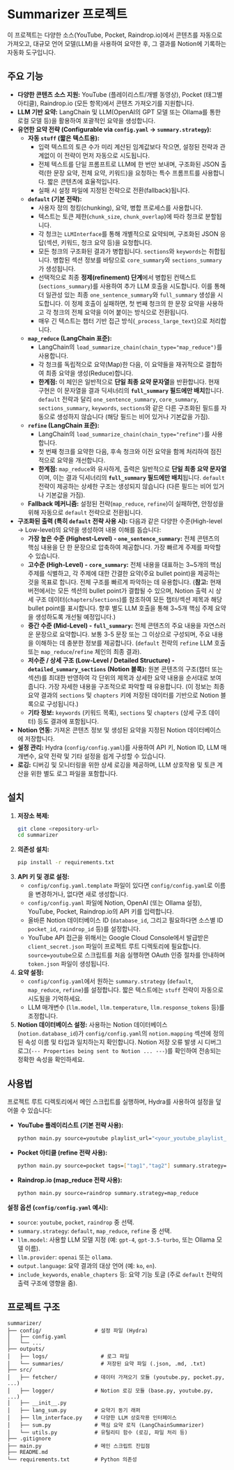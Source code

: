 # Summarizer 프로젝트

이 프로젝트는 다양한 소스(YouTube, Pocket, Raindrop.io)에서 콘텐츠를 자동으로 가져오고, 대규모 언어 모델(LLM)을 사용하여 요약한 후, 그 결과를 Notion에 기록하는 자동화 도구입니다.

## 주요 기능

*   **다양한 콘텐츠 소스 지원:** YouTube (플레이리스트/개별 동영상), Pocket (태그별 아티클), Raindrop.io (모든 항목)에서 콘텐츠 가져오기를 지원합니다.
*   **LLM 기반 요약:** LangChain 및 LLM(OpenAI의 GPT 모델 또는 Ollama를 통한 로컬 모델 등)을 활용하여 포괄적인 요약을 생성합니다.
*   **유연한 요약 전략 (Configurable via `config.yaml` -> `summary.strategy`):**
    *   **자동 `stuff` (짧은 텍스트용):**
        *   입력 텍스트의 토큰 수가 미리 계산된 임계값보다 작으면, 설정된 전략과 관계없이 이 전략이 먼저 자동으로 시도됩니다.
        *   전체 텍스트를 단일 프롬프트로 LLM에 한 번만 보내며, 구조화된 JSON 출력(한 문장 요약, 전체 요약, 키워드)을 요청하는 특수 프롬프트를 사용합니다. 짧은 콘텐츠에 효율적입니다.
        *   실패 시 설정 파일에 지정된 전략으로 전환(fallback)됩니다.
    *   **`default` (기본 전략):**
        *   사용자 정의 청킹(chunking), 요약, 병합 프로세스를 사용합니다.
        *   텍스트는 토큰 제한(`chunk_size`, `chunk_overlap`)에 따라 청크로 분할됩니다.
        *   각 청크는 `LLMInterface`를 통해 개별적으로 요약되며, 구조화된 JSON 응답(섹션, 키워드, 청크 요약 등)을 요청합니다.
        *   모든 청크의 구조화된 결과가 병합됩니다. `sections`와 `keywords`는 취합됩니다. 병합된 섹션 정보를 바탕으로 `core_summary`와 `sections_summary`가 생성됩니다.
        *   선택적으로 최종 **정제(refinement) 단계**에서 병합된 컨텍스트(`sections_summary`)를 사용하여 추가 LLM 호출을 시도합니다. 이를 통해 더 일관성 있는 최종 `one_sentence_summary`와 `full_summary` 생성을 시도합니다. 이 정제 호출이 실패하면, 첫 번째 청크의 한 문장 요약을 사용하고 각 청크의 전체 요약을 이어 붙이는 방식으로 전환됩니다.
        *   매우 긴 텍스트는 챕터 기반 접근 방식(`_process_large_text`)으로 처리합니다.
    *   **`map_reduce` (LangChain 표준):**
        *   LangChain의 `load_summarize_chain(chain_type="map_reduce")`를 사용합니다.
        *   각 청크를 독립적으로 요약(Map)한 다음, 이 요약들을 재귀적으로 결합하여 최종 요약을 생성(Reduce)합니다.
        *   **한계점:** 이 체인은 일반적으로 **단일 최종 요약 문자열**을 반환합니다. 현재 구현은 이 문자열을 결과 딕셔너리의 **`full_summary` 필드에만 배치**합니다. `default` 전략과 달리 `one_sentence_summary`, `core_summary`, `sections_summary`, `keywords`, `sections`와 같은 다른 구조화된 필드를 자동으로 생성하지 않습니다 (해당 필드는 비어 있거나 기본값을 가짐).
    *   **`refine` (LangChain 표준):**
        *   LangChain의 `load_summarize_chain(chain_type="refine")`를 사용합니다.
        *   첫 번째 청크를 요약한 다음, 후속 청크와 이전 요약을 함께 처리하여 점진적으로 요약을 개선합니다.
        *   **한계점:** `map_reduce`와 유사하게, 출력은 일반적으로 **단일 최종 요약 문자열**이며, 이는 결과 딕셔너리의 **`full_summary` 필드에만 배치**됩니다. `default` 전략이 제공하는 상세한 구조는 생성되지 않습니다 (다른 필드는 비어 있거나 기본값을 가짐).
    *   **Fallback 메커니즘:** 설정된 전략(`map_reduce`, `refine`)이 실패하면, 안정성을 위해 자동으로 `default` 전략으로 전환됩니다.
*   **구조화된 출력 (특히 `default` 전략 사용 시):** 다음과 같은 다양한 수준(High-level -> Low-level)의 요약을 생성하여 내용 이해를 돕습니다:
    *   **가장 높은 수준 (Highest-Level) - `one_sentence_summary`:** 전체 콘텐츠의 핵심 내용을 단 한 문장으로 압축하여 제공합니다. 가장 빠르게 주제를 파악할 수 있습니다.
    *   **고수준 (High-Level) - `core_summary`:** 전체 내용을 대표하는 3~5개의 핵심 주제를 식별하고, 각 주제에 대한 간결한 요약(주요 bullet point)을 제공하는 것을 목표로 합니다. 전체 구조를 빠르게 파악하는 데 유용합니다. (**참고:** 현재 버전에서는 모든 섹션의 bullet point가 결합될 수 있으며, Notion 출력 시 상세 구조 데이터(`chapters`/`sections`)를 참조하여 모든 챕터/섹션 제목과 해당 bullet point를 표시합니다. 향후 별도 LLM 호출을 통해 3~5개 핵심 주제 요약을 생성하도록 개선될 예정입니다.)
    *   **중간 수준 (Mid-Level) - `full_summary`:** 전체 콘텐츠의 주요 내용을 자연스러운 문장으로 요약합니다. 보통 3-5 문장 또는 그 이상으로 구성되며, 주요 내용을 이해하는 데 충분한 정보를 제공합니다. (`default` 전략의 `refine` LLM 호출 또는 `map_reduce`/`refine` 체인의 최종 결과).
    *   **저수준 / 상세 구조 (Low-Level / Detailed Structure) - `detailed_summary_sections` (Notion 블록):** 원본 콘텐츠의 구조(챕터 또는 섹션)를 최대한 반영하여 각 단위의 제목과 상세한 요약 내용을 순서대로 보여줍니다. 가장 자세한 내용을 구조적으로 파악할 때 유용합니다. (이 정보는 최종 요약 결과의 `sections` 및 `chapters` 키에 저장된 데이터를 기반으로 Notion 블록으로 구성됩니다.)
    *   **기타 정보:** `keywords` (키워드 목록), `sections` 및 `chapters` (상세 구조 데이터) 등도 결과에 포함됩니다.
*   **Notion 연동:** 가져온 콘텐츠 정보 및 생성된 요약을 지정된 Notion 데이터베이스에 저장합니다.
*   **설정 관리:** Hydra (`config/config.yaml`)를 사용하여 API 키, Notion ID, LLM 매개변수, 요약 전략 및 기타 설정을 쉽게 구성할 수 있습니다.
*   **로깅:** 디버깅 및 모니터링을 위한 상세 로깅을 제공하며, LLM 상호작용 및 토큰 계산을 위한 별도 로그 파일을 포함합니다.

## 설치

1.  **저장소 복제:**
    ```bash
    git clone <repository-url>
    cd summarizer
    ```
2.  **의존성 설치:**
    ```bash
    pip install -r requirements.txt
    ```
3.  **API 키 및 경로 설정:**
    *   `config/config.yaml.template` 파일이 있다면 `config/config.yaml`로 이름을 변경하거나, 없다면 새로 생성합니다.
    *   `config/config.yaml` 파일에 Notion, OpenAI (또는 Ollama 설정), YouTube, Pocket, Raindrop.io의 API 키를 입력합니다.
    *   올바른 Notion 데이터베이스 ID (`database_id`, 그리고 필요하다면 소스별 ID `pocket_id`, `raindrop_id` 등)를 설정합니다.
    *   YouTube API 접근을 위해서는 Google Cloud Console에서 발급받은 `client_secret.json` 파일이 프로젝트 루트 디렉토리에 필요합니다. `source=youtube`으로 스크립트를 처음 실행하면 OAuth 인증 절차를 안내하며 `token.json` 파일이 생성됩니다.
4.  **요약 설정:**
    *   `config/config.yaml`에서 원하는 `summary.strategy` (`default`, `map_reduce`, `refine`)를 설정합니다. 짧은 텍스트에는 `stuff` 전략이 자동으로 시도됨을 기억하세요.
    *   LLM 매개변수 (`llm.model`, `llm.temperature`, `llm.response_tokens` 등)를 조정합니다.
5.  **Notion 데이터베이스 설정:** 사용하는 Notion 데이터베이스 (`notion.database_id`)가 `config/config.yaml`의 `notion.mapping` 섹션에 정의된 속성 이름 및 타입과 일치하는지 확인합니다. Notion 저장 오류 발생 시 디버그 로그(`--- Properties being sent to Notion ... ---`)를 확인하여 전송되는 정확한 속성을 확인하세요.

## 사용법

프로젝트 루트 디렉토리에서 메인 스크립트를 실행하며, Hydra를 사용하여 설정을 덮어쓸 수 있습니다:

*   **YouTube 플레이리스트 (기본 전략 사용):**
    ```bash
    python main.py source=youtube playlist_url="<your_youtube_playlist_url>"
    ```
*   **Pocket 아티클 (refine 전략 사용):**
    ```bash
    python main.py source=pocket tags=["tag1","tag2"] summary.strategy=refine
    ```
*   **Raindrop.io (map_reduce 전략 사용):**
    ```bash
    python main.py source=raindrop summary.strategy=map_reduce
    ```

**설정 옵션 (`config/config.yaml` 예시):**

*   `source`: `youtube`, `pocket`, `raindrop` 중 선택.
*   `summary.strategy`: `default`, `map_reduce`, `refine` 중 선택.
*   `llm.model`: 사용할 LLM 모델 지정 (예: `gpt-4`, `gpt-3.5-turbo`, 또는 Ollama 모델 이름).
*   `llm.provider`: `openai` 또는 `ollama`.
*   `output.language`: 요약 결과의 대상 언어 (예: `ko`, `en`).
*   `include_keywords`, `enable_chapters` 등: 요약 기능 토글 (주로 `default` 전략의 출력 구조에 영향을 줌).

## 프로젝트 구조

```
summarizer/
├── config/                 # 설정 파일 (Hydra)
│   ├── config.yaml
│   └── ...
├── outputs/
│   ├── logs/                 # 로그 파일
│   └── summaries/            # 저장된 요약 파일 (.json, .md, .txt)
├── src/
│   ├── fetcher/            # 데이터 가져오기 모듈 (youtube.py, pocket.py, ...)
│   ├── logger/             # Notion 로깅 모듈 (base.py, youtube.py, ...)
│   ├── __init__.py
│   ├── lang_sum.py         # 요약기 동기 래퍼
│   ├── llm_interface.py    # 다양한 LLM 상호작용 인터페이스
│   ├── sum.py              # 핵심 요약 로직 (LangChainSummarizer)
│   └── utils.py            # 유틸리티 함수 (로깅, 파일 처리 등)
├── .gitignore
├── main.py                 # 메인 스크립트 진입점
├── README.md
└── requirements.txt        # Python 의존성
```